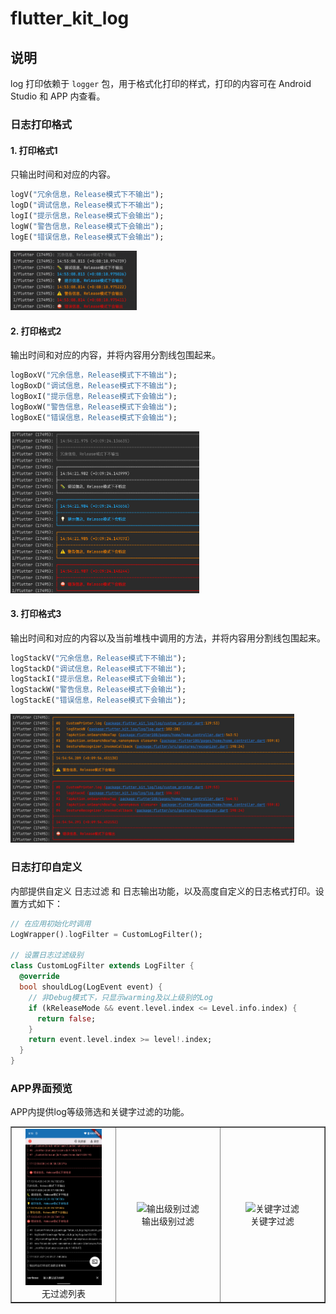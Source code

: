 # flutter_kit_log

## 说明

log 打印依赖于 `logger` 包，用于格式化打印的样式，打印的内容可在 Android Studio 和 APP 内查看。

### 日志打印格式

#### 1. 打印格式1

只输出时间和对应的内容。

```dart
logV("冗余信息，Release模式下不输出");
logD("调试信息，Release模式下不输出");
logI("提示信息，Release模式下会输出");
logW("警告信息，Release模式下会输出");
logE("错误信息，Release模式下会输出");
```

<img src="https://github.com/windows7lake/screenshot/blob/main/flutter_kit_log4.jpg?raw=true" width="40%" />

#### 2. 打印格式2

输出时间和对应的内容，并将内容用分割线包围起来。

```dart
logBoxV("冗余信息，Release模式下不输出");
logBoxD("调试信息，Release模式下不输出");
logBoxI("提示信息，Release模式下会输出");
logBoxW("警告信息，Release模式下会输出");
logBoxE("错误信息，Release模式下会输出");
```

<img src="https://github.com/windows7lake/screenshot/blob/main/flutter_kit_log5.jpg?raw=true" width="60%" />

#### 3. 打印格式3

输出时间和对应的内容以及当前堆栈中调用的方法，并将内容用分割线包围起来。

```dart
logStackV("冗余信息，Release模式下不输出");
logStackD("调试信息，Release模式下不输出");
logStackI("提示信息，Release模式下会输出");
logStackW("警告信息，Release模式下会输出");
logStackE("错误信息，Release模式下会输出");
```

<img src="https://github.com/windows7lake/screenshot/blob/main/flutter_kit_log6.jpg?raw=true" width="90%" />

### 日志打印自定义

内部提供自定义 日志过滤 和 日志输出功能，以及高度自定义的日志格式打印。设置方式如下：

```dart
// 在应用初始化时调用
LogWrapper().logFilter = CustomLogFilter();

// 设置日志过滤级别
class CustomLogFilter extends LogFilter {
  @override
  bool shouldLog(LogEvent event) {
    // 非Debug模式下，只显示warming及以上级别的Log
    if (kReleaseMode && event.level.index <= Level.info.index) {
      return false;
    }
    return event.level.index >= level!.index;
  }
}
```

### APP界面预览

APP内提供log等级筛选和关键字过滤的功能。

<table border="1" width="100%">
    <tr>
        <td width="33.33%" align="center"><img src="https://github.com/windows7lake/screenshot/blob/main/flutter_kit_log1.png?raw=true" width="80%" alt="无过滤列表" /></br>无过滤列表</td>
        <td width="33.33%" align="center"><img src="https://github.com/windows7lake/screenshot/blob/main/flutter_kit_log2.jpg?raw=true" width="80%" alt="输出级别过滤" /></br>输出级别过滤</td>
        <td width="33.33%" align="center"><img src="https://github.com/windows7lake/screenshot/blob/main/flutter_kit_log3.jpg?raw=true" width="80%" alt="关键字过滤" /></br>关键字过滤</td>
    </tr>
</table>

